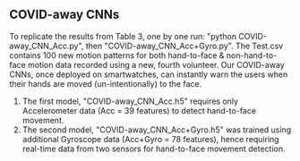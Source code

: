 ## COVID-away CNNs
To replicate the results from Table 3, one by one run: "python COVID-away_CNN_Acc.py", then "COVID-away_CNN_Acc+Gyro.py". The Test.csv contains 100 new motion patterns for both hand-to-face \& non-hand-to-face motion data recorded using a new, fourth volunteer.
Our COVID-away CNNs, once deployed on smartwatches, can instantly warn the users when their hands are moved (un-intentionally) to the face.
1. The first model, "COVID-away_CNN_Acc.h5" requires only Accelerometer data (Acc = 39 features) to detect hand-to-face movement. 
2. The second model, "COVID-away_CNN_Acc+Gyro.h5" was trained using additional Gyroscope data (Acc+Gyro = 78 features), hence requiring real-time data from two sensors for hand-to-face movement detection. 
